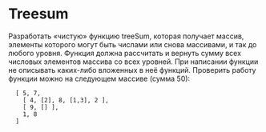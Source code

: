 # Treesum
Разработать «чистую» функцию treeSum, которая получает массив, элементы которого могут быть числами или снова массивами, и так до любого уровня.
Функция должна рассчитать и вернуть сумму всех числовых элементов массива со всех уровней.
При написании функции не описывать каких-либо вложенных в неё функций.
Проверить работу функции можно на следующем массиве (сумма 50):

      [ 5, 7, 
        [ 4, [2], 8, [1,3], 2 ], 
        [ 9, [] ], 
        1, 8
      ]